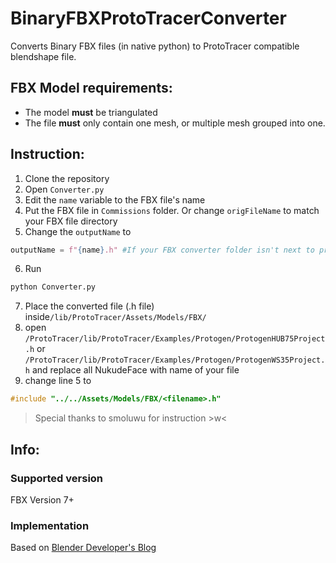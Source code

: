 # BinaryFBXProtoTracerConverter
Converts Binary FBX files (in native python) to ProtoTracer compatible blendshape file.

## FBX Model requirements:
- The model **must** be triangulated
- The file **must** only contain one mesh, or multiple mesh grouped into one.

## Instruction:
1. Clone the repository
2. Open `Converter.py`
3. Edit the `name` variable to the FBX file's name
4. Put the FBX file in `Commissions` folder. Or change `origFileName` to match your FBX file directory
5. Change the `outputName` to
```python
outputName = f"{name}.h" #If your FBX converter folder isn't next to prototracer folder.
```
6. Run
```bash
python Converter.py
```
7. Place the converted file (.h file) inside`/lib/ProtoTracer/Assets/Models/FBX/ `
8. open `/ProtoTracer/lib/ProtoTracer/Examples/Protogen/ProtogenHUB75Project.h` or `/ProtoTracer/lib/ProtoTracer/Examples/Protogen/ProtogenWS35Project.h` and replace all NukudeFace with name of your file
10. change line 5 to
```c
#include "../../Assets/Models/FBX/<filename>.h"
```
> Special thanks to smoluwu for instruction >w<

## Info:
### Supported version
FBX Version 7+
### Implementation
Based on [Blender Developer's Blog](https://code.blender.org/2013/08/fbx-binary-file-format-specification)
